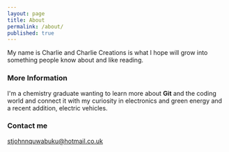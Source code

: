 ```yaml
---
layout: page
title: About
permalink: /about/
published: true
---
```


My name is Charlie and Charlie Creations is what I hope will grow into something people know about and like reading. 

### More Information

I'm a chemistry graduate wanting to learn more about __Git__ and the coding world and connect it with my curiosity in electronics and green energy and a recent addition, electric vehicles. 

### Contact me

[stjohnnquwabuku@hotmail.co.uk](mailto:stjohnnquwabuku@hotmail.co.uk)
